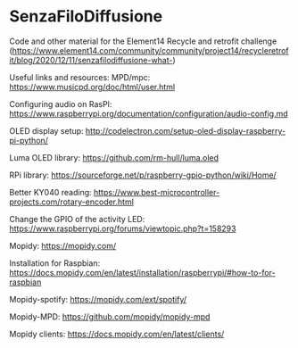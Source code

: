 # SenzaFiloDiffusione
Code and other material for the Element14 Recycle and retrofit challenge
(https://www.element14.com/community/community/project14/recycleretrofit/blog/2020/12/11/senzafilodiffusione-what-)

Useful links and resources:
MPD/mpc: https://www.musicpd.org/doc/html/user.html

Configuring audio on RasPI: https://www.raspberrypi.org/documentation/configuration/audio-config.md

OLED display setup: http://codelectron.com/setup-oled-display-raspberry-pi-python/

Luma OLED library: https://github.com/rm-hull/luma.oled

RPi library: https://sourceforge.net/p/raspberry-gpio-python/wiki/Home/

Better KY040 reading: https://www.best-microcontroller-projects.com/rotary-encoder.html

Change the GPIO of the activity LED: https://www.raspberrypi.org/forums/viewtopic.php?t=158293

Mopidy: https://mopidy.com/

Installation for Raspbian: https://docs.mopidy.com/en/latest/installation/raspberrypi/#how-to-for-raspbian

Mopidy-spotify: https://mopidy.com/ext/spotify/

Mopidy-MPD: https://github.com/mopidy/mopidy-mpd

Mopidy clients: https://docs.mopidy.com/en/latest/clients/
